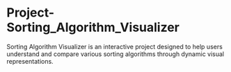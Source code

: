 # Project-Sorting_Algorithm_Visualizer
Sorting Algorithm Visualizer is an interactive project designed to help users understand and compare various sorting algorithms through dynamic visual representations.
